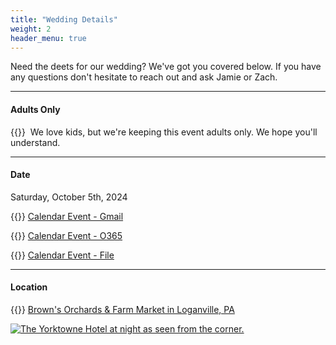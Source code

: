 ```yaml
---
title: "Wedding Details"
weight: 2
header_menu: true
---
```


Need the deets for our wedding? We've got you covered below. If you have any questions don't hesitate to reach out and ask Jamie or Zach.
___

#### Adults Only
{{<icon class="fa fa-ban">}}&nbsp;
We love kids, but we're keeping this event adults only. We hope you'll understand.
___

#### Date
Saturday, October 5th, 2024

{{<icon class="fa fa-calendar">}}&nbsp;[Calendar Event - Gmail](https://calendar.google.com/calendar/render?action=TEMPLATE&dates=20241005%2F20241006&details=Jamie%20%26%20Zach%20are%20tying%20the%20knot%20on%20October%205th%2C%202024%20in%20Loganville%2C%20PA.&location=Loganville%2C%20PA&text=Jamie%20%26%20Zach%27s%20Wedding)

{{<icon class="fa fa-calendar">}}&nbsp;[Calendar Event - O365](https://outlook.office.com/calendar/0/action/compose?allday=true&body=Jamie%20%26%20Zach%20are%20tying%20the%20knot%20on%20October%205th%2C%202024%20in%20Loganville%2C%20PA.&enddt=2024-10-06T18%3A45%3A00&location=Loganville%2C%20PA&path=%2Fcalendar%2Faction%2Fcompose&rru=addevent&startdt=2024-10-05T18%3A45%3A00&subject=Jamie%20%26%20Zach%27s%20Wedding)

{{<icon class="fa fa-calendar">}}&nbsp;[Calendar Event - File](calendar/jamie_zach_wedding_event.ics)
___

#### Location
{{<icon class="fa fa-map-marker">}} [Brown's Orchards & Farm Market in Loganville, PA](https://maps.app.goo.gl/QMDsuHX1YsMJ7FaH9)

[![The Yorktowne Hotel at night as seen from the corner.](images/venue.jpeg)](https://maps.app.goo.gl/QMDsuHX1YsMJ7FaH9)
